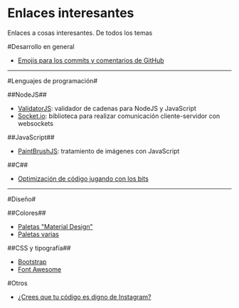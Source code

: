 Enlaces interesantes
====================

Enlaces a cosas interesantes. De todos los temas



#Desarrollo en general
+ [Emojis para los commits y comentarios de GitHub](http://www.emoji-cheat-sheet.com/)





***
#Lenguajes de programación#

##NodeJS##
+ [ValidatorJS](https://github.com/chriso/validator.js): validador de cadenas para NodeJS y JavaScript
+ [Socket.io](https://github.com/Automattic/socket.io): biblioteca para realizar comunicación cliente-servidor con websockets

##JavaScript##
+ [PaintBrushJS](https://github.com/mezzoblue/PaintbrushJS): tratamiento de imágenes con JavaScript

##C##
+ [Optimización de código jugando con los bits](http://www.catonmat.net/blog/low-level-bit-hacks-you-absolutely-must-know/)




***
#Diseño#

##Colores##
+ [Paletas "Material Design"](http://www.materialpalette.com/)
+ [Paletas varias](http://www.colorcombos.com/)


##CSS y tipografía##
+ [Bootstrap](http://getbootstrap.com/)
+ [Font Awesome](http://fortawesome.github.io/Font-Awesome/)


#Otros
+ [¿Crees que tu código es digno de Instagram?](http://instacod.es/)
